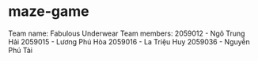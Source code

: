 # maze-game
Team name: Fabulous Underwear
Team members:
2059012 - Ngô Trung Hải
2059015 - Lương Phú Hòa
2059016 - La Triệu Huy
2059036 - Nguyễn Phú Tài